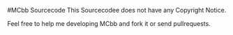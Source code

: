 #MCbb Sourcecode
This Sourcecodee does not have any Copyright Notice. 

Feel free to help me developing MCbb and fork it or send pullrequests.